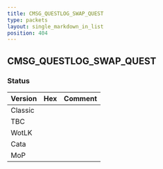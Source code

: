 ```yaml
---
title: CMSG_QUESTLOG_SWAP_QUEST
type: packets
layout: single_markdown_in_list
position: 404
---
```


## CMSG_QUESTLOG_SWAP_QUEST

### Status

Version    | Hex        | Comment
---------- | ---------- | ---------- 
Classic    |            |
TBC        |            |
WotLK      |            |
Cata       |            |
MoP        |            |